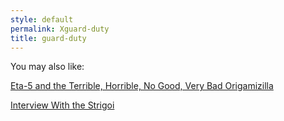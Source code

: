 ```yaml
---
style: default
permalink: Xguard-duty
title: guard-duty
---
```

You may also like:

[Eta-5 and the Terrible, Horrible, No Good, Very Bad Origamizilla](http://scp-wiki.net/eta-5-and-the-terrible-horrible-no-good-very-bad-oragamizill)

[Interview With the Strigoi](http://scp-wiki.net/interview-with-the-strigoi)
